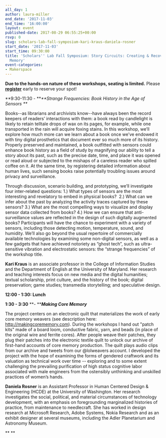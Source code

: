 ```yaml
---
all_day: 1
author: laura-miller
end_date: '2017-11-03'
end_time: '16:00:00'
layout: event
published-date: 2017-08-29 06:55:25+00:00
rsvp: 0
slug: scholars-lab-fall-symposium-kari-kraus-daniela-rosner
start_date: '2017-11-03'
start_time: 09:30:00
title: 'Scholars'' Lab Fall Symposium: Story Circuits: Creating & Recovering Embodied
  Memory'
event-categories:
- Makerspace
---
```


**Due to the hands-on nature of these workshops, seating is limited.** Please **[register](http://tiny.cc/FallSymposium)** early to reserve your spot!

**9:30-11:30 - **_**Strange Frequencies: Book History in the Age of Sensors
**_

Books--as librarians and archivists know--have always been the record keepers of readers’ interactions with them: a book read by candlelight is likely to retain telltale drops of wax on its pages, for example, while one transported in the rain will acquire foxing stains. In this workshop, we’ll explore how much more can we learn about a book once we’ve endowed it with tiny digital prosthetics that document ever so much more of its history. Properly preserved and maintained, a book outfitted with sensors could enhance book history as a field of study by magnifying our ability to tell a story about its past, such as the precise date, time, and place it was opened or read aloud or subjected to the mishaps of a careless reader who spilled coffee on it. At the same time, by registering detailed information about human lives, such sensing books raise potentially troubling issues around privacy and surveillance.

Through discussion, scenario building, and prototyping, we’ll investigate four inter-related questions: 1.) What types of sensors are the most interesting and revelatory to embed in physical books?  2.) What can we infer about the past by analyzing the activity traces captured by these sensors? 3.) What are the most compelling ways to visualize and display sensor data collected from books? 4.) How we can ensure that anti-surveillance values are reflected in the design of such digitally augmented books? Participants will have the chance to experiment with a variety of sensors, including those detecting motion, temperature, sound, and humidity. We’ll also go beyond the usual repertoire of commercially available technologies by examining some non-digital sensors, as well as a few gadgets that have achieved notoriety as “ghost tech”, such as ultra-sensitive vibration and electrostatic sensors: the “strange frequencies” of the workshop title.

**Kari Kraus** is an associate professor in the College of Information Studies and the Department of English at the University of Maryland. Her research and teaching interests focus on new media and the digital humanities; textual scholarship, print culture, and the history of the book; digital preservation; game studies; transmedia storytelling; and speculative design.

**12:00 - 1:30: Lunch**

**1:30 - 3:30** **- **_**Making Core Memory**_

The project centers on an electronic quilt that materializes the work of early core memory weavers (see description here: http://makingcorememory.com). During the workshops I hand out "patch kits" made of a board loom, conductive fabric, yarn, and beads (in place of the original wire and ferrite cores). After people weave their patches, they plug their patches into the electronic textile quilt to unlock our archive of first-hand accounts of core memory production. The quilt plays audio clips from our archive and tweets from our @lolweavers account. I developed the project with the hope of examining the forms of gendered craftwork and its valuation as technical work over time -- exploring and to some extent challenging the prevailing purification of high status cognitive labor associated with male engineers from the ostensibly unthinking and unskilled practices of women’s hands.

**Daniela Rosner** is an Assistant Professor in Human Centered Design & Engineering (HCDE) at the University of Washington. Her research investigates the social, political, and material circumstances of technology development, with an emphasis on foregrounding marginalized histories of practice, from maintenance to needlecraft. She has worked in design research at Microsoft Research, Adobe Systems, Nokia Research and as an exhibit designer at several museums, including the Adler Planetarium and Astronomy Museum.

** **






